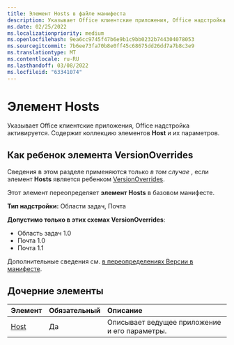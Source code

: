 ```yaml
---
title: Элемент Hosts в файле манифеста
description: Указывает Office клиентские приложения, Office надстройка активируется.
ms.date: 02/25/2022
ms.localizationpriority: medium
ms.openlocfilehash: 9ea6cc9745f47b6e9b1c9bb0232b744304078053
ms.sourcegitcommit: 7b6ee73fa70b8e0ff45c68675dd26dd7a7b8c3e9
ms.translationtype: MT
ms.contentlocale: ru-RU
ms.lasthandoff: 03/08/2022
ms.locfileid: "63341074"
---
```

# <a name="hosts-element"></a>Элемент Hosts

Указывает Office клиентские приложения, Office надстройка активируется. Содержит коллекцию элементов **Host** и их параметров. 

## <a name="as-child-of-versionoverrides-element"></a>Как ребенок элемента VersionOverrides

Сведения в этом разделе применяются только *в том случае* , если элемент **Hosts** является ребенком [VersionOverrides](versionoverrides.md).

Этот элемент переопределяет **элемент Hosts** в базовом манифесте.

**Тип надстройки:** Области задач, Почта

**Допустимо только в этих схемах VersionOverrides**:

- Область задач 1.0
- Почта 1.0
- Почта 1.1

Дополнительные сведения см. [в переопределениях Версии в манифесте](../../develop/add-in-manifests.md#version-overrides-in-the-manifest).

## <a name="child-elements"></a>Дочерние элементы

|  Элемент |  Обязательный  |  Описание  |
|:-----|:-----|:-----|
|  [Host](host.md)    |  Да   |  Описывает ведущее приложение и его параметры. |
